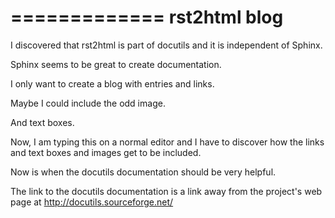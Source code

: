 =============
rst2html blog
=============

I discovered that rst2html is part of docutils and it is independent
of Sphinx.

Sphinx seems to be great to create documentation.

I only want to create a blog with entries and links.

Maybe I could include the odd image.

And text boxes.

Now, I am typing this on a normal editor and I have to discover how
the links and text boxes and images get to be included.

Now is when the docutils documentation should be very helpful.

The link to the docutils documentation is a link away from the
project's web page at http://docutils.sourceforge.net/

